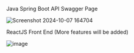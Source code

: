 Java Spring Boot API Swagger Page

![Screenshot 2024-10-07 164704](https://github.com/user-attachments/assets/8d404bc5-fb14-483d-b5fa-50d56198048c)

ReactJS Front End (More features will be added)

![image](https://github.com/user-attachments/assets/acfd1f18-35d5-4d04-9537-6bd52dbe8b3b)
